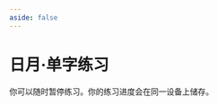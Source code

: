 ```yaml
---
aside: false
---
```

# 日月·单字练习

你可以随时暂停练习。你的练习进度会在同一设备上储存。

<script setup>
import Train from "@/train/CharTrain.vue"
</script>
<div class="zigen-font">
<Train name="ming"  chaifenUrl="/chaifen.csv" zigenUrl="/zigen-ming.csv" :range="[0,1000]" :supplement="false" :ming="true" />
</div>
